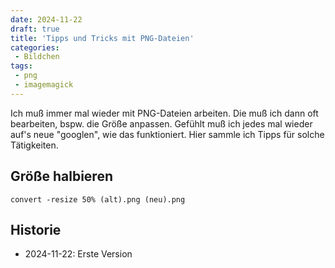 ```yaml
---
date: 2024-11-22
draft: true
title: 'Tipps und Tricks mit PNG-Dateien'
categories:
 - Bildchen
tags:
 - png
 - imagemagick
---
```


<!--Tipps und Tricks mit PNG-Dateien-->
<!--=========================-->

Ich muß immer mal wieder mit PNG-Dateien
arbeiten. Die muß ich dann oft bearbeiten, bspw.
die Größe anpassen. Gefühlt muß ich jedes mal
wieder auf's neue "googlen", wie das funktioniert.
Hier sammle ich Tipps für solche Tätigkeiten.

<!--more-->

Größe halbieren
---------------

`convert -resize 50% (alt).png (neu).png`

Historie
--------

- 2024-11-22: Erste Version
